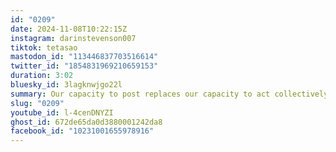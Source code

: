 ```yaml
---
id: "0209"
date: 2024-11-08T10:22:15Z
instagram: darinstevenson007
tiktok: tetasao
mastodon_id: "113446837703516614"
twitter_id: "1854831969210659153"
duration: 3:02
bluesky_id: 3lagknwjgo22l
summary: Our capacity to post replaces our capacity to act collectively.
slug: "0209"
youtube_id: l-4cenDNYZI
ghost_id: 672de65da0d3880001242da8
facebook_id: "10231001655978916"
---
```



